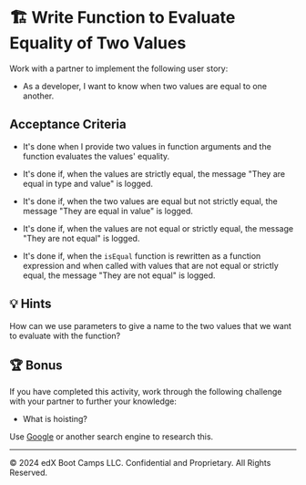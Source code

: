 # 🏗️ Write Function to Evaluate Equality of Two Values

Work with a partner to implement the following user story:

* As a developer, I want to know when two values are equal to one another.

## Acceptance Criteria

* It's done when I provide two values in function arguments and the function evaluates the values' equality.

* It's done if, when the values are strictly equal, the message "They are equal in type and value" is logged.

* It's done if, when the two values are equal but not strictly equal, the message "They are equal in value" is logged.

* It's done if, when the values are not equal or strictly equal, the message "They are not equal" is logged.

* It's done if, when the `isEqual` function is rewritten as a function expression and when called with values that are not equal or strictly equal, the message "They are not equal" is logged.

## 💡 Hints

How can we use parameters to give a name to the two values that we want to evaluate with the function?

## 🏆 Bonus

If you have completed this activity, work through the following challenge with your partner to further your knowledge:

* What is hoisting?

Use [Google](https://www.google.com) or another search engine to research this.

---

© 2024 edX Boot Camps LLC. Confidential and Proprietary. All Rights Reserved.
